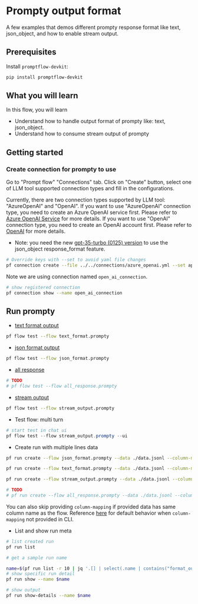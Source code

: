 # Prompty output format
A few examples that demos different prompty response format like text, json_object, and how to enable stream output.

## Prerequisites

Install `promptflow-devkit`:
```bash
pip install promptflow-devkit
```

## What you will learn

In this flow, you will learn
- Understand how to handle output format of prompty like: text, json_object.
- Understand how to consume stream output of prompty

## Getting started

### Create connection for prompty to use
Go to "Prompt flow" "Connections" tab. Click on "Create" button, select one of LLM tool supported connection types and fill in the configurations.

Currently, there are two connection types supported by LLM tool: "AzureOpenAI" and "OpenAI". If you want to use "AzureOpenAI" connection type, you need to create an Azure OpenAI service first. Please refer to [Azure OpenAI Service](https://azure.microsoft.com/en-us/products/cognitive-services/openai-service/) for more details. If you want to use "OpenAI" connection type, you need to create an OpenAI account first. Please refer to [OpenAI](https://platform.openai.com/) for more details.

- Note: you need the new [gpt-35-turbo (0125) version](https://learn.microsoft.com/en-us/azure/ai-services/openai/concepts/models#gpt-35-models) to use the json_object response_format feature.


```bash
# Override keys with --set to avoid yaml file changes
pf connection create --file ../../connections/azure_openai.yml --set api_key=<your_api_key> api_base=<your_api_base>
```

Note we are using connection named `open_ai_connection`.
```bash
# show registered connection
pf connection show --name open_ai_connection
```

## Run prompty

- [text format output](./text_format.prompty)
```bash
pf flow test --flow text_format.prompty
```

- [json format output](./json_format.prompty)
```bash
pf flow test --flow json_format.prompty
```

- [all response](./all_response.prompty)
```bash
# TODO
# pf flow test --flow all_response.prompty
```

- [stream output](./stream_output.prompty)
```bash
pf flow test --flow stream_output.prompty
```

- Test flow: multi turn
```powershell
# start test in chat ui
pf flow test --flow stream_output.prompty --ui
```

- Create run with multiple lines data
```bash
pf run create --flow json_format.prompty --data ./data.jsonl --column-mapping question='${data.question}' --stream

pf run create --flow text_format.prompty --data ./data.jsonl --column-mapping question='${data.question}' --stream

pf run create --flow stream_output.prompty --data ./data.jsonl --column-mapping question='${data.question}' --stream

# TODO
# pf run create --flow all_response.prompty --data ./data.jsonl --column-mapping question='${data.question}' --stream
```

You can also skip providing `column-mapping` if provided data has same column name as the flow.
Reference [here](https://aka.ms/pf/column-mapping) for default behavior when `column-mapping` not provided in CLI.

- List and show run meta
```bash
# list created run
pf run list

# get a sample run name

name=$(pf run list -r 10 | jq '.[] | select(.name | contains("format_output_")) | .name'| head -n 1 | tr -d '"')
# show specific run detail
pf run show --name $name

# show output
pf run show-details --name $name
```